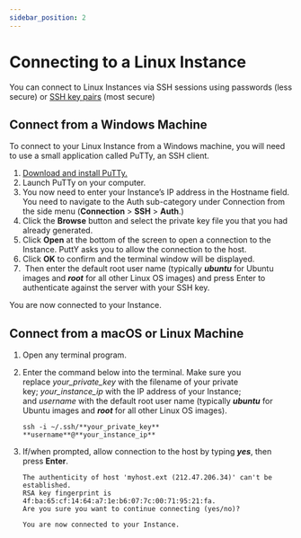 ```yaml
---
sidebar_position: 2
---
```

# Connecting to a Linux Instance

You can connect to Linux Instances via SSH sessions using passwords (less secure) or [SSH key pairs](/docs/Subscribers/ToolsandUtilities/ManagingSSHKeysandKeyPairs) (most secure)

## Connect from a Windows Machine

To connect to your Linux Instance from a Windows machine, you will need to use a small application called PuTTy, an SSH client.

1. [Download and install PuTTy.](https://www.chiark.greenend.org.uk/~sgtatham/putty/latest.html)
2. Launch PuTTy on your computer.
3. You now need to enter your Instance’s IP address in the Hostname field. You need to navigate to the Auth sub-category under Connection from the side menu (**Connection** > **SSH** > **Auth**.)
4. Click the **Browse** button and select the private key file you that you had already generated.
5. Click **Open** at the bottom of the screen to open a connection to the Instance. PuttY asks you to allow the connection to the host.
6. Click **OK** to confirm and the terminal window will be displayed.
7.  Then enter the default root user name (typically _**ubuntu**_ for Ubuntu images and _**root**_ for all other Linux OS images) and press Enter to authenticate against the server with your SSH key.

You are now connected to your Instance.

## Connect from a macOS or Linux Machine

1. Open any terminal program.
2. Enter the command below into the terminal. Make sure you replace _your_private_key_ with the filename of your private key; _your_instance_ip_ with the IP address of your Instance; and _username_ with the default root user name (typically _**ubuntu**_ for Ubuntu images and _**root**_ for all other Linux OS images).

	```
	ssh -i ~/.ssh/**your_private_key** **username**@**your_instance_ip**
	```

3. If/when prompted, allow connection to the host by typing **_yes_**, then press **Enter**.

	```
	The authenticity of host 'myhost.ext (212.47.206.34)' can't be established.  
	RSA key fingerprint is 4f:ba:65:cf:14:64:a7:1e:b6:07:7c:00:71:95:21:fa.
	Are you sure you want to continue connecting (yes/no)?
	
	You are now connected to your Instance.
	```
